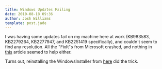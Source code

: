 ```yaml
---
title: Windows Updates Failing
date: 2010-08-18 09:36
author: Josh Williams
template: post.jade
---
```

I was having some updates fail on my machine here at work (KB983583, KB2279264,
KB2277947, and KB2251419 specifically), and couldn't seem to find any
resolution.  All the "FixIt"s from Microsoft crashed, and nothing in
[this](http://social.answers.microsoft.com/Forums/en/vistawu/thread/36caf298-a7ce-4952-982d-e37920cfa439)
article seemed to help either.

Turns out, reinstalling the WindowsInstaller from
[here](http://www.microsoft.com/downloads/details.aspx?FamilyID=5a58b56f-60b6-4412-95b9-54d056d6f9f4&amp;displaylang=en)
did the trick.
